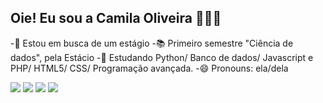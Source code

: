 ## Oie! Eu sou a Camila Oliveira 👩🏼‍💻

-🔭 Estou em busca de um estágio
-📚 Primeiro semestre "Ciência de dados", pela Estácio
-🌱 Estudando Python/ Banco de dados/ Javascript e PHP/ HTML5/ CSS/ Programação avançada.
-😄 Pronouns: ela/dela

<div> 
  <a href="" target="_blank"><img src="https://img.shields.io/badge/YouTube-FF0000?style=for-the-badge&logo=youtube&logoColor=white" target="_blank"></a>
  <a href="https://www.instagram.com/camis_ossouza/" target="_blank"><img src="https://img.shields.io/badge/-Instagram-%23E4405F?style=for-the-badge&logo=instagram&logoColor=white" target="_blank"></a>
  <a href = "mailto:camilaoliveira781@gmail.com"><img src="https://img.shields.io/badge/-Gmail-%23333?style=for-the-badge&logo=gmail&logoColor=white" target="_blank"></a>
<a href="" target="_blank"><img src="https://img.shields.io/badge/WhatsApp-25D366?style=for-the-badge&logo=whatsapp&logoColor=white" target="_blank"></a>
<div> 

##
